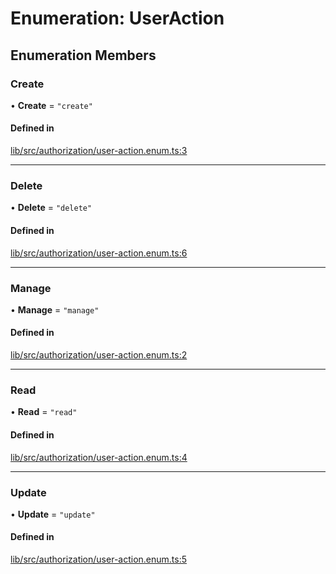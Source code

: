 # Enumeration: UserAction

## Enumeration Members

### Create

• **Create** = ``"create"``

#### Defined in

[lib/src/authorization/user-action.enum.ts:3](https://github.com/joonashak/nestjs-clone-bay/blob/37c762a/lib/src/authorization/user-action.enum.ts#L3)

___

### Delete

• **Delete** = ``"delete"``

#### Defined in

[lib/src/authorization/user-action.enum.ts:6](https://github.com/joonashak/nestjs-clone-bay/blob/37c762a/lib/src/authorization/user-action.enum.ts#L6)

___

### Manage

• **Manage** = ``"manage"``

#### Defined in

[lib/src/authorization/user-action.enum.ts:2](https://github.com/joonashak/nestjs-clone-bay/blob/37c762a/lib/src/authorization/user-action.enum.ts#L2)

___

### Read

• **Read** = ``"read"``

#### Defined in

[lib/src/authorization/user-action.enum.ts:4](https://github.com/joonashak/nestjs-clone-bay/blob/37c762a/lib/src/authorization/user-action.enum.ts#L4)

___

### Update

• **Update** = ``"update"``

#### Defined in

[lib/src/authorization/user-action.enum.ts:5](https://github.com/joonashak/nestjs-clone-bay/blob/37c762a/lib/src/authorization/user-action.enum.ts#L5)
